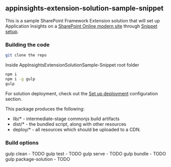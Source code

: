 ## appinsights-extension-solution-sample-snippet

This is a sample SharePoint Framework Extension solution that will set up Application Insights on a [SharePoint Online modern site](https://support.microsoft.com/en-ie/office/sharepoint-classic-and-modern-experiences-5725c103-505d-4a6e-9350-300d3ec7d73f?ui=en-us&rs=en-ie&ad=ie) through [Snippet setup](https://github.com/microsoft/ApplicationInsights-JS#snippet-setup-ignore-if-using-npm-setup).

### Building the code

```bash
git clone the repo
```
Inside AppInsightsExtensionSolutionSample-Snippet root folder
```bash
npm i
npm i -g gulp
gulp
```
For solution deployment, check out the [Set up deployment](https://github.com/microsoft/ApplicationInsights-JS/tree/master/SPO/README.md#set-up-deployment) configuration section.

This package produces the following:

* lib/* - intermediate-stage commonjs build artifacts
* dist/* - the bundled script, along with other resources
* deploy/* - all resources which should be uploaded to a CDN.

### Build options

gulp clean - TODO
gulp test - TODO
gulp serve - TODO
gulp bundle - TODO
gulp package-solution - TODO
